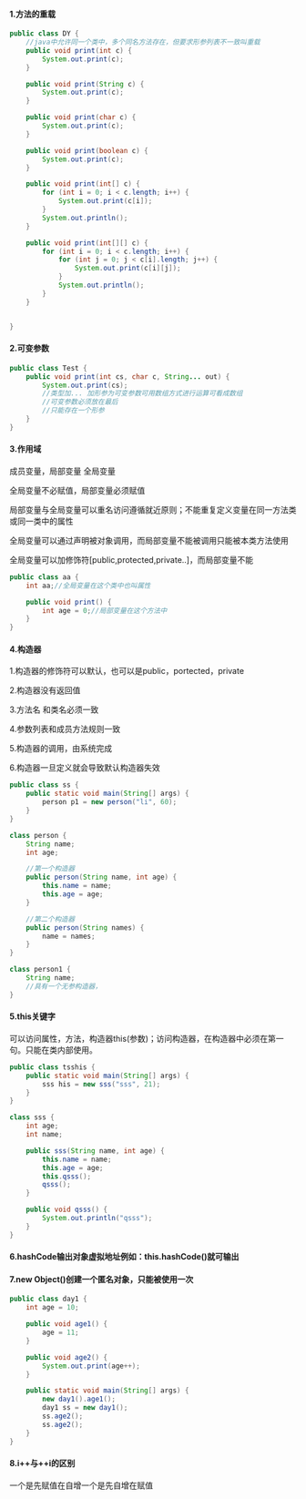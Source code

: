 #### 1.方法的重载

```java
public class DY {
    //java中允许同一个类中，多个同名方法存在，但要求形参列表不一致叫重载
    public void print(int c) {
        System.out.print(c);
    }

    public void print(String c) {
        System.out.print(c);
    }

    public void print(char c) {
        System.out.print(c);
    }

    public void print(boolean c) {
        System.out.print(c);
    }

    public void print(int[] c) {
        for (int i = 0; i < c.length; i++) {
            System.out.print(c[i]);
        }
        System.out.println();
    }

    public void print(int[][] c) {
        for (int i = 0; i < c.length; i++) {
            for (int j = 0; j < c[i].length; j++) {
                System.out.print(c[i][j]);
            }
            System.out.println();
        }
    }


}
```

#### 2.可变参数

```java
public class Test {
    public void print(int cs, char c, String... out) {
        System.out.print(cs);
        //类型加... 加形参为可变参数可用数组方式进行运算可看成数组
        //可变参数必须放在最后
        //只能存在一个形参
    }
}
```

#### 3.作用域

成员变量，局部变量 全局变量

全局变量不必赋值，局部变量必须赋值

局部变量与全局变量可以重名访问遵循就近原则；不能重复定义变量在同一方法类或同一类中的属性

全局变量可以通过声明被对象调用，而局部变量不能被调用只能被本类方法使用

全局变量可以加修饰符[public,protected,private..]，而局部变量不能

```java
public class aa {
    int aa;//全局变量在这个类中也叫属性

    public void print() {
        int age = 0;//局部变量在这个方法中　　
    }
}

```

#### 4.构造器

1.构造器的修饰符可以默认，也可以是public，portected，private

2.构造器没有返回值

3.方法名 和类名必须一致

4.参数列表和成员方法规则一致

5.构造器的调用，由系统完成

6.构造器一旦定义就会导致默认构造器失效

```java
public class ss {
    public static void main(String[] args) {
        person p1 = new person("li", 60);
    }
}

class person {
    String name;
    int age;

    //第一个构造器
    public person(String name, int age) {
        this.name = name;
        this.age = age;
    }

    //第二个构造器
    public person(String names) {
        name = names;
    }
}

class person1 {
    String name;
    //具有一个无参构造器，
}
```

#### 5.this关键字

可以访问属性，方法，构造器this(参数)；访问构造器，在构造器中必须在第一句。只能在类内部使用。

```java
public class tsshis {
    public static void main(String[] args) {
        sss his = new sss("sss", 21);
    }
}

class sss {
    int age;
    int name;

    public sss(String name, int age) {
        this.name = name;
        this.age = age;
        this.qsss();
        qsss();
    }

    public void qsss() {
        System.out.println("qsss");
    }
}
```

#### 6.hashCode输出对象虚拟地址例如：this.hashCode()就可输出

#### 7.new Object()创建一个匿名对象，只能被使用一次

```java
public class day1 {
    int age = 10;

    public void age1() {
        age = 11;
    }

    public void age2() {
        System.out.print(age++);
    }

    public static void main(String[] args) {
        new day1().age1();
        day1 ss = new day1();
        ss.age2();
        ss.age2();
    }
}
```

#### 8.i++与++i的区别

一个是先赋值在自增一个是先自增在赋值